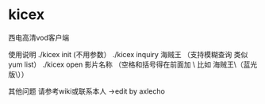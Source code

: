 kicex
==

西电高清vod客户端

使用说明
./kicex init        (不用参数）
./kicex inquiry 海贼王 （支持模糊查询 类似yum list）
./kicex open 影片名称 （空格和括号得在前面加 \ 比如 海贼王\（蓝光版\））

其他问题 请参考wiki或联系本人
				->edit by axlecho
